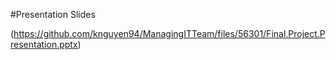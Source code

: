 #Presentation Slides

(https://github.com/knguyen94/ManagingITTeam/files/56301/Final.Project.Presentation.pptx)
